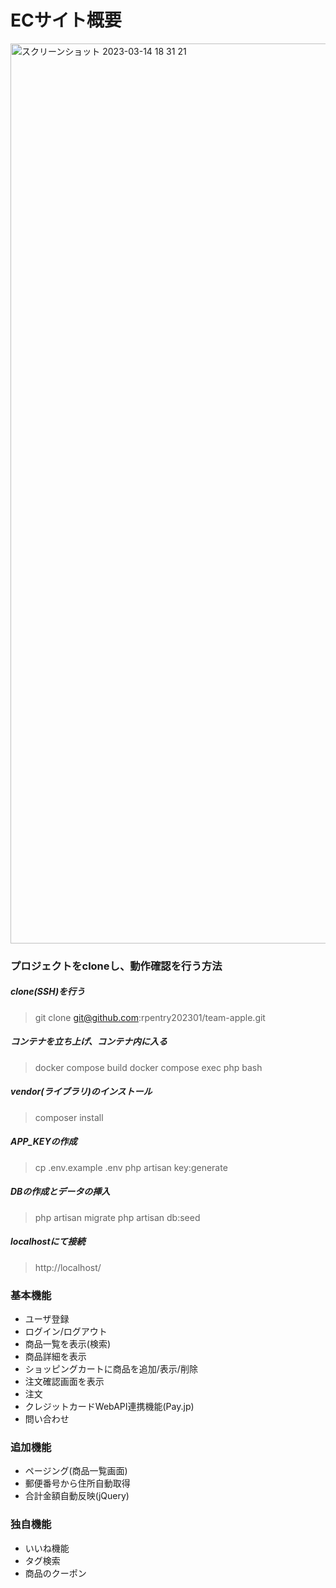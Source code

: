 # ECサイト概要

<img width="1440" alt="スクリーンショット 2023-03-14 18 31 21" src="https://user-images.githubusercontent.com/85116099/224985900-62fc053e-0555-48b1-bf34-c71a0ddb1222.png">


### プロジェクトをcloneし、動作確認を行う方法

##### clone(SSH)を行う
> git clone git@github.com:rpentry202301/team-apple.git

##### コンテナを立ち上げ、コンテナ内に入る
> docker compose build
> docker compose exec php bash

##### vendor(ライブラリ)のインストール
> composer install

##### APP_KEYの作成
> cp .env.example .env
php artisan key:generate

##### DBの作成とデータの挿入
> php artisan migrate
php artisan db:seed

##### localhostにて接続
> http://localhost/


### 基本機能
- ユーザ登録
- ログイン/ログアウト
- 商品一覧を表示(検索)
- 商品詳細を表示
- ショッピングカートに商品を追加/表示/削除
- 注文確認画面を表示
- 注文
- クレジットカードWebAPI連携機能(Pay.jp)
- 問い合わせ

### 追加機能
- ページング(商品一覧画面)
- 郵便番号から住所自動取得
- 合計金額自動反映(jQuery)

 ### 独自機能
 - いいね機能
 - タグ検索
 - 商品のクーポン
